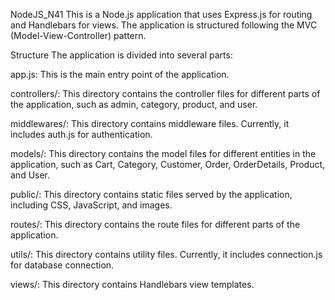 NodeJS_N41
This is a Node.js application that uses Express.js for routing and Handlebars for views. The application is structured following the MVC (Model-View-Controller) pattern.

Structure
The application is divided into several parts:

app.js: This is the main entry point of the application.

controllers/: This directory contains the controller files for different parts of the application, such as admin, category, product, and user.

middlewares/: This directory contains middleware files. Currently, it includes auth.js for authentication.

models/: This directory contains the model files for different entities in the application, such as Cart, Category, Customer, Order, OrderDetails, Product, and User.

public/: This directory contains static files served by the application, including CSS, JavaScript, and images.

routes/: This directory contains the route files for different parts of the application.

utils/: This directory contains utility files. Currently, it includes connection.js for database connection.

views/: This directory contains Handlebars view templates.
